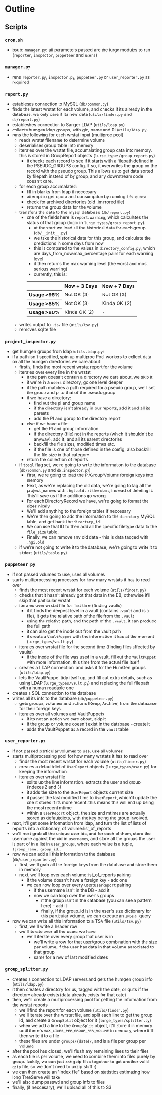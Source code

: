# Outline

## Scripts

### `cron.sh`

- bsub: `manager.py`: all parameters passed are the lurge modules to run (`reporter`, `inspector`, `puppeteer` and `users`)

### `manager.py`

- runs `reporter.py`, `inspector.py`, `puppeteer.py` or `user_reporter.py` as required

### `report.py`

- estableses connection to MySQL (`db/common.py`)
- finds the latest wrstat for each volume, and checks if its already in the database. we only care if its new data (`utils/finder.py` and `db/report.py`)
- estableshes connection to Sanger LDAP (`utils/ldap.py`)
- collects humgen ldap groups, with gid, name and PI (`utils/ldap.py`)
- runs the following for each wrstat input (multiproc pool)
    - reads wrstat filename to determine volume
    - deserialises group table into memory
    - iterates over the wrstat file, accumalating group data into memory. this is stored in GroupReport objects (`lurge_types/group_report.py`)
        - it checks each record to see if it starts with a filepath defined in the PSEUDO_GROUPS config. If so, it overwrites the group on the record with the pseudo group. This allows us to get data sorted by filepath instead of by group, and any downstream code doesn't care.
    - for each group accumalated:
      - fill in blanks from ldap if neccesary
      - attempt to get quota and consumption by running `lfs quota`
      - check for archived directories (old .imirrored file)
      - returns the group data for the volume
    - transfers the data to the mysql database (`db/report.py`)
        - one of the fields here is `report.warning`, which calculates the status of that group (logic in `lurge_types/group_report.py`).
            - at the start we load all the historical data for each group (`db/__init__.py`)
            - we take the historical data for this group, and calculate the predictions in some days from now
            - this is compared to the values in `directory_config.py`, which are days_from_now:max_percentage pairs for each warning level
            - it then returns the max warning level (the worst and most serious warning)
            - currently, this is:
            <table><tr><th></th><th>Now + 3 Days</th><th>Now + 7 Days</th></tr>
            <tr><th>Usage >95%</th><td>Not OK (3)</td><td>Not OK (3)</td></tr>
            <tr><th>Usage >85%</th><td>Not OK (3)</td><td>Kinda OK (2)</td></tr>
            <tr><th>Usage >80%</th><td> Kinda OK (2) </td><td> - </td></tr>
            </table>
    - writes output to `.tsv` file (`utils/tsv.py`)
    - removes sqlite file

### `project_inspector.py`

- get humgen groups from ldap (`utils.ldap.py`)
- if a path isn't specified, spin up multiproc Pool workers to collect data on all the humgen directories we care about
    - firstly, finds the most recent wrstat report for the volume
    - iterates over every line in the wrstat
        - if the path doesn't contain a directory we care about, we skip it
        - if we're in a `users` directory, go one level deeper
        - if the path matches a path required for a pseudo group, we'll set the group and pi to that of the pseudo group
        - if we have a directory:
            - find out the pi and group name
            - if the directory isn't already in our reports, add it and all its parents
            - add the PI and gorup to the directory report
        - else if we have a file:
            - get the PI and group information
            - if the directory (file) not in the reports (which it shouldn't be anyway), add it, and all its parent directories
            - backfill the file sizes, modified times etc.
            - if the file is one of those defined in the config, also backfill the file size in that category
        - return the collection of reports
    - if `tosql` flag set, we're going to write the information to the database (`db/common.py` and `db.inspector.py`)
        - First, we're going to load the PI/Group/Volume foreign keys into memory
        - Next, as we're replacing the old data, we're going to tag all the project_names with `.hgi.old.` at the start, instead of deleting it. This'll save us if the additions go wrong
        - For each DirectoryRecord we have, we're going to format the sizes nicely
        - We'll add anything to the foreign tables if neccesary
        - We're then going to add the information to the `directory` MySQL table, and get back the `directory_id`.
        - We can use that ID to then add all the specific filetype data to the `file_size` table.
        - Finally, we can remove any old data - this is data tagged with `.hgi.old`
    - if we're not going to write it to the database, we're going to write it to `stdout` (`utils/table.py`)

### `puppeteer.py`

- if not passed volumes to use, uses all volumes
- starts multiprocessing processes for how many wrstats it has to read over
    - finds the most recent wrstat for each volume (`utils/finder.py`)
    - checks that it hasn't already got that data in the DB, otherwise it'll skip that particular wrstat
    - iterates over wrstat file for first time (finding vaults)
        - if it finds the deepest level in a vault (contains `.vault` and is a file), it gets the relative path of the file from the `.vault`
        - using the relative path, and the path of the `.vault`, it can produce the full path
        - it can also get the inode out from the vault path
        - it creats a `VaultPuppet` with the information it has at the moment (`lurge_types/vault.py`)
    - iterates over wrstat file for the second time (finding files affected by vaults)
        - if the inode of the file was used in a vault, fill out the `VaultPuppet` with more information, this time from the actual file itself
    - creates a LDAP connection, and asks it for the HumGen groups (`utils/ldap.py`)
    - lets the VaultPuppet tidy itself up, and fill out extra details, such as using LDAP (`lurge_types/vault.py`) and replacing the full filepath with a human readable one
- creates a SQL connection to the database
- writes all its info to the database (`db/puppeteer.py`)
    - gets groups, volumes and actions (Keep, Archive) from the database for their foreign keys
    - iterates over all volumes and VaultPuppets
        - if its not an action we care about, skip it
        - if the group or volume doesn't exist in the database - create it
        - adds the VaultPuppet as a record in the `vault` table

### `user_reporter.py`

- if not passed particular volumes to use, use all volumes
- starts multiprocessing pool for how many wrstats it has to read over
    - finds the most recent wrstat for each volume (`utils/finder.py`)
    - creates a defaultdict of `UserReport` objects (`lurge_types/user.py`) for keeping the information
    - iterates over wrstat file
        - splits up the line information, extracts the user and group (indexes 2 and 3)
        - it adds the size to the `UserReport` objects current size
        - it passes the last modified time to `UserReport`, which'll update the one it stores if its more recent. this means this will end up being the most recent mtime
        - within a `UserReport` object, the size and mtimes are actually stored as defaultdicts, with the key being the group involved.
- next, it'll get some information from ldap, and turn the list of lists of reports into a dictionary, of volume:list_of_reports
- we'll next grab all the unique user ids, and for each of them, store the username against the uid in `usernames`, and store all the groups the user is part of in a list in `user_groups`, where each value is a tuple, `(group_name, group_id)`.
- now we can add all this information to the database (`db/user_reporter.py`)
    - first, we'll grab all the foreign keys from the database and store them in memory
    - next, we'll loop over each volume:list_of_reports pairing
        - if the volume doesn't have a foreign key - add one
        - we can now loop over every user:`UserReport` pairing
            - if the username isn't in the DB - add it
            - now we can loop over the user's groups
                - if the group isn't in the database (you can see a pattern here) - add it
                - finally, if the group_id is in the user's size dictionary for this particular volume, we can execute an `INSERT` query
- now we can write all this information to a TSV file (`utils/tsv.py`)
    - first, we'll write a header row
    - we'll iterate over all the users we have
        - we'll iterate over every group that user is in
            - we'll write a row for that user/group combination with the size per volume, if the user has data in that volume associated to that group
            - same for a row of last modified dates

### `group_splitter.py`
- creates a connection to LDAP servers and gets the humgen group info (`utils/ldap.py`)
- it then creates a directory for us, tagged with the date, or quits if the directory already exists (data already exists for that date)
- then, we'll create a multiprocessing pool for getting the information from the wrstat reports
    - we'll find the report for each volume (`utils/finder.py`)
    - we'll iterate over the wrstat file, and split each line to get the group id, and create a `GroupSplit` object for it (`lurge_types/splitter.py`)
    - when we add a line to the `GroupSplit` object, it'll store it in memory until there's `MAX_LINES_PER_GROUP_PER_VOLUME` in memory, where it'll then write it to a file
    - these files are under `groups/{date}/`, and is a file per group per volume
- after the pool has closed, we'll flush any remaining lines to their files
- as each file is per volume, we need to combine them into files purely by group. luckily, we can just `cat` gzip files together to get another valid `gzip` file, so we don't need to unzip stuff :)
- we can then create an "index file" based on statistics estimating how long TreeServe will take
- we'll also dump passwd and group info to files
- finally, (if neccesary), we'll upload all of this to S3
